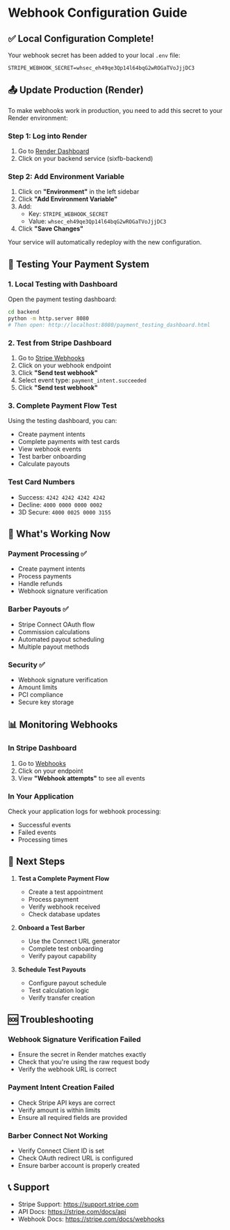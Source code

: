 # Webhook Configuration Guide

## ✅ Local Configuration Complete!

Your webhook secret has been added to your local `.env` file:
```
STRIPE_WEBHOOK_SECRET=whsec_eh49qe3Qp14l64bqG2wROGaTVoJjjDC3
```

## 📤 Update Production (Render)

To make webhooks work in production, you need to add this secret to your Render environment:

### Step 1: Log into Render
1. Go to [Render Dashboard](https://dashboard.render.com)
2. Click on your backend service (sixfb-backend)

### Step 2: Add Environment Variable
1. Click on **"Environment"** in the left sidebar
2. Click **"Add Environment Variable"**
3. Add:
   - Key: `STRIPE_WEBHOOK_SECRET`
   - Value: `whsec_eh49qe3Qp14l64bqG2wROGaTVoJjjDC3`
4. Click **"Save Changes"**

Your service will automatically redeploy with the new configuration.

## 🧪 Testing Your Payment System

### 1. Local Testing with Dashboard
Open the payment testing dashboard:
```bash
cd backend
python -m http.server 8080
# Then open: http://localhost:8080/payment_testing_dashboard.html
```

### 2. Test from Stripe Dashboard
1. Go to [Stripe Webhooks](https://dashboard.stripe.com/webhooks)
2. Click on your webhook endpoint
3. Click **"Send test webhook"**
4. Select event type: `payment_intent.succeeded`
5. Click **"Send test webhook"**

### 3. Complete Payment Flow Test
Using the testing dashboard, you can:
- Create payment intents
- Complete payments with test cards
- View webhook events
- Test barber onboarding
- Calculate payouts

### Test Card Numbers
- Success: `4242 4242 4242 4242`
- Decline: `4000 0000 0000 0002`
- 3D Secure: `4000 0025 0000 3155`

## 🎯 What's Working Now

### Payment Processing ✅
- Create payment intents
- Process payments
- Handle refunds
- Webhook signature verification

### Barber Payouts ✅
- Stripe Connect OAuth flow
- Commission calculations
- Automated payout scheduling
- Multiple payout methods

### Security ✅
- Webhook signature verification
- Amount limits
- PCI compliance
- Secure key storage

## 📊 Monitoring Webhooks

### In Stripe Dashboard
1. Go to [Webhooks](https://dashboard.stripe.com/webhooks)
2. Click on your endpoint
3. View **"Webhook attempts"** to see all events

### In Your Application
Check your application logs for webhook processing:
- Successful events
- Failed events
- Processing times

## 🚀 Next Steps

1. **Test a Complete Payment Flow**
   - Create a test appointment
   - Process payment
   - Verify webhook received
   - Check database updates

2. **Onboard a Test Barber**
   - Use the Connect URL generator
   - Complete test onboarding
   - Verify payout capability

3. **Schedule Test Payouts**
   - Configure payout schedule
   - Test calculation logic
   - Verify transfer creation

## 🆘 Troubleshooting

### Webhook Signature Verification Failed
- Ensure the secret in Render matches exactly
- Check that you're using the raw request body
- Verify the webhook URL is correct

### Payment Intent Creation Failed
- Check Stripe API keys are correct
- Verify amount is within limits
- Ensure all required fields are provided

### Barber Connect Not Working
- Verify Connect Client ID is set
- Check OAuth redirect URL is configured
- Ensure barber account is properly created

## 📞 Support

- Stripe Support: https://support.stripe.com
- API Docs: https://stripe.com/docs/api
- Webhook Docs: https://stripe.com/docs/webhooks
